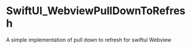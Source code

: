 # SwiftUI_WebviewPullDownToRefresh
A simple implementation of pull down to refresh for swiftui Webview
